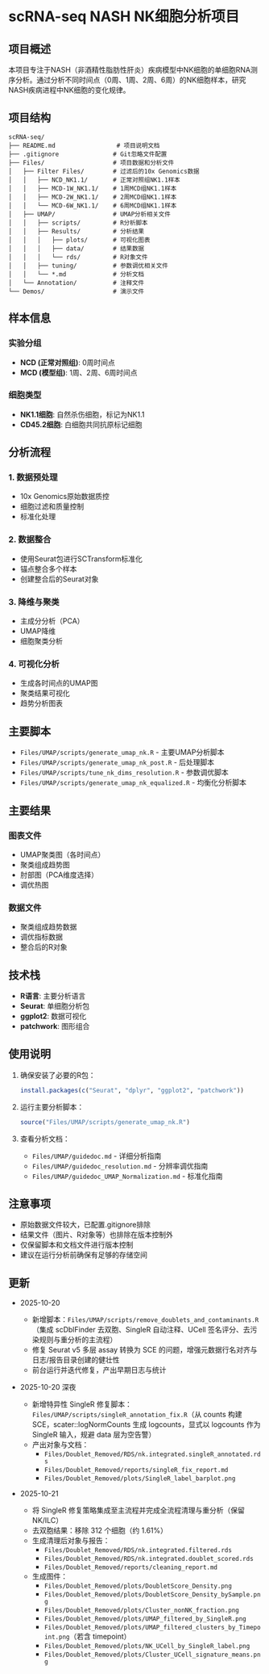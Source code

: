 # scRNA-seq NASH NK细胞分析项目

## 项目概述

本项目专注于NASH（非酒精性脂肪性肝炎）疾病模型中NK细胞的单细胞RNA测序分析。通过分析不同时间点（0周、1周、2周、6周）的NK细胞样本，研究NASH疾病进程中NK细胞的变化规律。

## 项目结构

```
scRNA-seq/
├── README.md                 # 项目说明文档
├── .gitignore               # Git忽略文件配置
├── Files/                   # 项目数据和分析文件
│   ├── Filter Files/        # 过滤后的10x Genomics数据
│   │   ├── NCD_NK1.1/       # 正常对照组NK1.1样本
│   │   ├── MCD-1W_NK1.1/    # 1周MCD组NK1.1样本
│   │   ├── MCD-2W_NK1.1/    # 2周MCD组NK1.1样本
│   │   └── MCD-6W_NK1.1/    # 6周MCD组NK1.1样本
│   ├── UMAP/                # UMAP分析相关文件
│   │   ├── scripts/         # R分析脚本
│   │   ├── Results/         # 分析结果
│   │   │   ├── plots/       # 可视化图表
│   │   │   ├── data/        # 结果数据
│   │   │   └── rds/         # R对象文件
│   │   ├── tuning/          # 参数调优相关文件
│   │   └── *.md             # 分析文档
│   └── Annotation/          # 注释文件
└── Demos/                   # 演示文件
```

## 样本信息

### 实验分组
- **NCD (正常对照组)**: 0周时间点
- **MCD (模型组)**: 1周、2周、6周时间点

### 细胞类型
- **NK1.1细胞**: 自然杀伤细胞，标记为NK1.1
- **CD45.2细胞**: 白细胞共同抗原标记细胞

## 分析流程

### 1. 数据预处理
- 10x Genomics原始数据质控
- 细胞过滤和质量控制
- 标准化处理

### 2. 数据整合
- 使用Seurat包进行SCTransform标准化
- 锚点整合多个样本
- 创建整合后的Seurat对象

### 3. 降维与聚类
- 主成分分析（PCA）
- UMAP降维
- 细胞聚类分析

### 4. 可视化分析
- 生成各时间点的UMAP图
- 聚类结果可视化
- 趋势分析图表

## 主要脚本

- `Files/UMAP/scripts/generate_umap_nk.R` - 主要UMAP分析脚本
- `Files/UMAP/scripts/generate_umap_nk_post.R` - 后处理脚本
- `Files/UMAP/scripts/tune_nk_dims_resolution.R` - 参数调优脚本
- `Files/UMAP/scripts/generate_umap_nk_equalized.R` - 均衡化分析脚本

## 主要结果

### 图表文件
- UMAP聚类图（各时间点）
- 聚类组成趋势图
- 肘部图（PCA维度选择）
- 调优热图

### 数据文件
- 聚类组成趋势数据
- 调优指标数据
- 整合后的R对象

## 技术栈

- **R语言**: 主要分析语言
- **Seurat**: 单细胞分析包
- **ggplot2**: 数据可视化
- **patchwork**: 图形组合

## 使用说明

1. 确保安装了必要的R包：
   ```r
   install.packages(c("Seurat", "dplyr", "ggplot2", "patchwork"))
   ```

2. 运行主要分析脚本：
   ```r
   source("Files/UMAP/scripts/generate_umap_nk.R")
   ```

3. 查看分析文档：
   - `Files/UMAP/guidedoc.md` - 详细分析指南
   - `Files/UMAP/guidedoc_resolution.md` - 分辨率调优指南
   - `Files/UMAP/guidedoc_UMAP_Normalization.md` - 标准化指南

## 注意事项

- 原始数据文件较大，已配置.gitignore排除
- 结果文件（图片、R对象等）也排除在版本控制外
- 仅保留脚本和文档文件进行版本控制
- 建议在运行分析前确保有足够的存储空间

## 更新

- 2025-10-20
  - 新增脚本：`Files/UMAP/scripts/remove_doublets_and_contaminants.R`（集成 scDblFinder 去双胞、SingleR 自动注释、UCell 签名评分、去污染规则与重分析的主流程）
  - 修复 Seurat v5 多层 assay 转换为 SCE 的问题，增强元数据行名对齐与日志/报告目录创建的健壮性
  - 前台运行并迭代修复，产出早期日志与统计

- 2025-10-20 深夜
  - 新增特异性 SingleR 修复脚本：`Files/UMAP/scripts/singleR_annotation_fix.R`（从 counts 构建 SCE，scater::logNormCounts 生成 logcounts，显式以 logcounts 作为 SingleR 输入，规避 data 层为空告警）
  - 产出对象与文档：
    - `Files/Doublet_Removed/RDS/nk.integrated.singleR_annotated.rds`
    - `Files/Doublet_Removed/reports/singleR_fix_report.md`
    - `Files/Doublet_Removed/plots/SingleR_label_barplot.png`

- 2025-10-21
  - 将 SingleR 修复策略集成至主流程并完成全流程清理与重分析（保留 NK/ILC）
  - 去双胞结果：移除 312 个细胞（约 1.61%）
  - 生成清理后对象与报告：
    - `Files/Doublet_Removed/RDS/nk.integrated.filtered.rds`
    - `Files/Doublet_Removed/RDS/nk.integrated.doublet_scored.rds`
    - `Files/Doublet_Removed/reports/cleaning_report.md`
  - 生成图件：
    - `Files/Doublet_Removed/plots/DoubletScore_Density.png`
    - `Files/Doublet_Removed/plots/DoubletScore_Density_bySample.png`
    - `Files/Doublet_Removed/plots/Cluster_nonNK_fraction.png`
    - `Files/Doublet_Removed/plots/UMAP_filtered_by_SingleR.png`
    - `Files/Doublet_Removed/plots/UMAP_filtered_clusters_by_Timepoint.png`（若含 timepoint）
    - `Files/Doublet_Removed/plots/NK_UCell_by_SingleR_label.png`
    - `Files/Doublet_Removed/plots/Cluster_UCell_signature_means.png`
